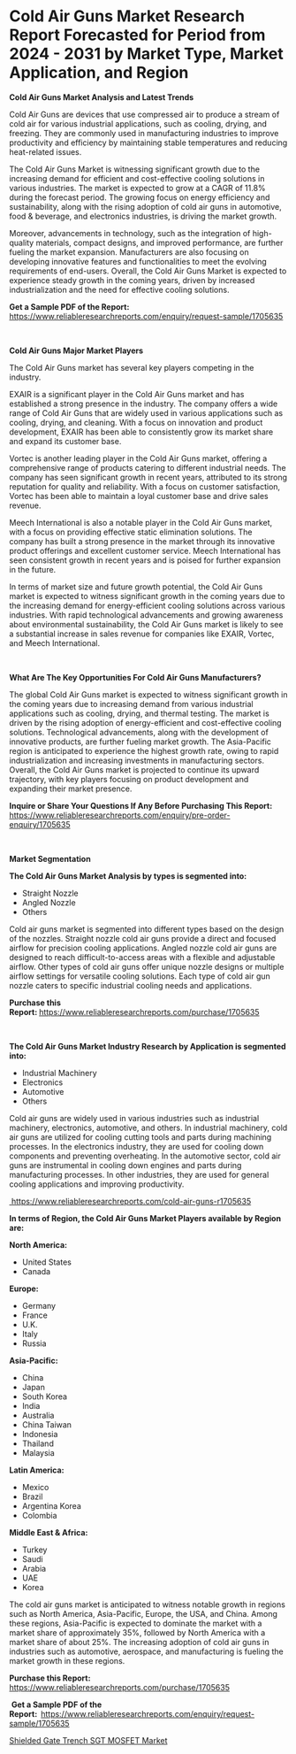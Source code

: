 <p><h1>Cold Air Guns Market Research Report Forecasted for Period from 2024 -  2031 by Market Type, Market Application, and Region</h1></p><p><strong>Cold Air Guns Market Analysis and Latest Trends</strong></p>
<p><p>Cold Air Guns are devices that use compressed air to produce a stream of cold air for various industrial applications, such as cooling, drying, and freezing. They are commonly used in manufacturing industries to improve productivity and efficiency by maintaining stable temperatures and reducing heat-related issues.</p><p>The Cold Air Guns Market is witnessing significant growth due to the increasing demand for efficient and cost-effective cooling solutions in various industries. The market is expected to grow at a CAGR of 11.8% during the forecast period. The growing focus on energy efficiency and sustainability, along with the rising adoption of cold air guns in automotive, food & beverage, and electronics industries, is driving the market growth.</p><p>Moreover, advancements in technology, such as the integration of high-quality materials, compact designs, and improved performance, are further fueling the market expansion. Manufacturers are also focusing on developing innovative features and functionalities to meet the evolving requirements of end-users. Overall, the Cold Air Guns Market is expected to experience steady growth in the coming years, driven by increased industrialization and the need for effective cooling solutions.</p></p>
<p><strong>Get a Sample PDF of the Report:&nbsp;</strong> <a href="https://www.reliableresearchreports.com/enquiry/request-sample/1705635">https://www.reliableresearchreports.com/enquiry/request-sample/1705635</a></p>
<p>&nbsp;</p>
<p><strong>Cold Air Guns Major Market Players</strong></p>
<p><p>The Cold Air Guns market has several key players competing in the industry. </p><p>EXAIR is a significant player in the Cold Air Guns market and has established a strong presence in the industry. The company offers a wide range of Cold Air Guns that are widely used in various applications such as cooling, drying, and cleaning. With a focus on innovation and product development, EXAIR has been able to consistently grow its market share and expand its customer base.</p><p>Vortec is another leading player in the Cold Air Guns market, offering a comprehensive range of products catering to different industrial needs. The company has seen significant growth in recent years, attributed to its strong reputation for quality and reliability. With a focus on customer satisfaction, Vortec has been able to maintain a loyal customer base and drive sales revenue.</p><p>Meech International is also a notable player in the Cold Air Guns market, with a focus on providing effective static elimination solutions. The company has built a strong presence in the market through its innovative product offerings and excellent customer service. Meech International has seen consistent growth in recent years and is poised for further expansion in the future.</p><p>In terms of market size and future growth potential, the Cold Air Guns market is expected to witness significant growth in the coming years due to the increasing demand for energy-efficient cooling solutions across various industries. With rapid technological advancements and growing awareness about environmental sustainability, the Cold Air Guns market is likely to see a substantial increase in sales revenue for companies like EXAIR, Vortec, and Meech International.</p></p>
<p>&nbsp;</p>
<p><strong>What Are The Key Opportunities For Cold Air Guns Manufacturers?</strong></p>
<p><p>The global Cold Air Guns market is expected to witness significant growth in the coming years due to increasing demand from various industrial applications such as cooling, drying, and thermal testing. The market is driven by the rising adoption of energy-efficient and cost-effective cooling solutions. Technological advancements, along with the development of innovative products, are further fueling market growth. The Asia-Pacific region is anticipated to experience the highest growth rate, owing to rapid industrialization and increasing investments in manufacturing sectors. Overall, the Cold Air Guns market is projected to continue its upward trajectory, with key players focusing on product development and expanding their market presence.</p></p>
<p><strong>Inquire or Share Your Questions If Any Before Purchasing This Report:</strong> <a href="https://www.reliableresearchreports.com/enquiry/pre-order-enquiry/1705635">https://www.reliableresearchreports.com/enquiry/pre-order-enquiry/1705635</a></p>
<p>&nbsp;</p>
<p><strong>Market Segmentation</strong></p>
<p><strong>The Cold Air Guns Market Analysis by types is segmented into:</strong></p>
<p><ul><li>Straight Nozzle</li><li>Angled Nozzle</li><li>Others</li></ul></p>
<p><p>Cold air guns market is segmented into different types based on the design of the nozzles. Straight nozzle cold air guns provide a direct and focused airflow for precision cooling applications. Angled nozzle cold air guns are designed to reach difficult-to-access areas with a flexible and adjustable airflow. Other types of cold air guns offer unique nozzle designs or multiple airflow settings for versatile cooling solutions. Each type of cold air gun nozzle caters to specific industrial cooling needs and applications.</p></p>
<p><strong>Purchase this Report:&nbsp;</strong><a href="https://www.reliableresearchreports.com/purchase/1705635">https://www.reliableresearchreports.com/purchase/1705635</a></p>
<p>&nbsp;</p>
<p><strong>The Cold Air Guns Market Industry Research by Application is segmented into:</strong></p>
<p><ul><li>Industrial Machinery</li><li>Electronics</li><li>Automotive</li><li>Others</li></ul></p>
<p><p>Cold air guns are widely used in various industries such as industrial machinery, electronics, automotive, and others. In industrial machinery, cold air guns are utilized for cooling cutting tools and parts during machining processes. In the electronics industry, they are used for cooling down components and preventing overheating. In the automotive sector, cold air guns are instrumental in cooling down engines and parts during manufacturing processes. In other industries, they are used for general cooling applications and improving productivity.</p></p>
<p><a href="https://www.reliableresearchreports.com/cold-air-guns-r1705635">&nbsp;https://www.reliableresearchreports.com/cold-air-guns-r1705635</a></p>
<p><strong>In terms of Region, the Cold Air Guns Market Players available by Region are:</strong></p>
<p>
    <p> <strong> North America: </strong>
        <ul>
            <li>United States</li>
            <li>Canada</li>
        </ul>
        </p> 
    <p> <strong> Europe: </strong>
        <ul>
            <li>Germany</li>
            <li>France</li>
            <li>U.K.</li>
            <li>Italy</li>
            <li>Russia</li>
        </ul>
        </p> 
    <p> <strong> Asia-Pacific: </strong>
        <ul>
            <li>China</li>
            <li>Japan</li>
            <li>South Korea</li>
            <li>India</li>
            <li>Australia</li>
            <li>China Taiwan</li>
            <li>Indonesia</li>
            <li>Thailand</li>
            <li>Malaysia</li>
        </ul>
        </p> 
    <p> <strong> Latin America: </strong>
        <ul>
            <li>Mexico</li>
            <li>Brazil</li>
            <li>Argentina Korea</li>
            <li>Colombia</li>
        </ul>
        </p> 
    <p> <strong> Middle East & Africa: </strong>
        <ul>
            <li>Turkey</li>
            <li>Saudi</li>
            <li>Arabia</li>
            <li>UAE</li>
            <li>Korea</li>
        </ul>
    </p>
    </p>
<p><p>The cold air guns market is anticipated to witness notable growth in regions such as North America, Asia-Pacific, Europe, the USA, and China. Among these regions, Asia-Pacific is expected to dominate the market with a market share of approximately 35%, followed by North America with a market share of about 25%. The increasing adoption of cold air guns in industries such as automotive, aerospace, and manufacturing is fueling the market growth in these regions.</p></p>
<p><strong>Purchase this Report: </strong><a href="https://www.reliableresearchreports.com/purchase/1705635">https://www.reliableresearchreports.com/purchase/1705635</a></p>
<p>&nbsp;<strong>Get a Sample PDF of the Report:&nbsp;&nbsp;</strong><a href="https://www.reliableresearchreports.com/enquiry/request-sample/1705635">https://www.reliableresearchreports.com/enquiry/request-sample/1705635</a></p>
<p><strong></strong></p>
<p><p><a href="https://view.publitas.com/reportprime-1/shielded-gate-trench-sgt-mosfet-market-emerging-trends-and-future-prospects-for-period-from-2024-to-2031/">Shielded Gate Trench SGT MOSFET Market</a></p></p>